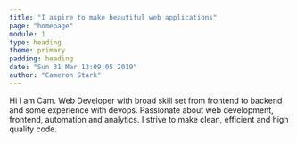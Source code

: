 ```yaml
---
title: "I aspire to make beautiful web applications"
page: "homepage"
module: 1
type: heading
theme: primary
padding: heading
date: "Sun 31 Mar 13:09:05 2019"
author: "Cameron Stark"
---
```


Hi I am Cam. Web Developer with broad skill set from frontend to backend and some experience with devops.
Passionate about web development, frontend, automation and analytics.
I strive to make clean, efficient and high quality code.
